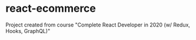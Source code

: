# react-ecommerce

Project created from course "Complete React Developer in 2020 (w/ Redux, Hooks, GraphQL)"
